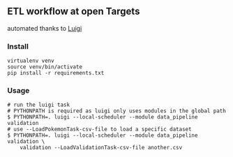 ## ETL workflow at open Targets

automated thanks to [Luigi](https://github.com/spotify/luigi)



### Install
```shell
virtualenv venv
source venv/bin/activate
pip install -r requirements.txt
```

### Usage
```shell
# run the luigi task
# PYTHONPATH is required as luigi only uses modules in the global path
$ PYTHONPATH=. luigi --local-scheduler --module data_pipeline validation
# use --LoadPokemonTask-csv-file to load a specific dataset
$ PYTHONPATH=. luigi --local-scheduler --module data_pipeline validation \
    validation --LoadValidationTask-csv-file another.csv
```